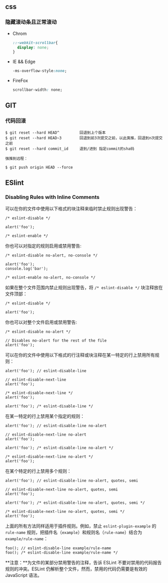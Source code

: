 ## css

### 隐藏滚动条且正常滚动

* Chrom

  ```css
  ::-webkit-scrollbar{
    display: none;
  }
  ```

* IE && Edge

  ```css
  -ms-overflow-style:none;
  ```

* FireFox

  ```css
  scrollbar-width: none;
  ```

## GIT

### 代码回滚

```
$ git reset --hard HEAD^         回退到上个版本
$ git reset --hard HEAD~3        回退到前3次提交之前，以此类推，回退到n次提交之前
$ git reset --hard commit_id     退到/进到 指定commit的sha码

强推到远程：

$ git push origin HEAD --force
```

## ESlint

### Disabling Rules with Inline Comments

可以在你的文件中使用以下格式的块注释来临时禁止规则出现警告：

```
/* eslint-disable */

alert('foo');

/* eslint-enable */
```

你也可以对指定的规则启用或禁用警告:

```
/* eslint-disable no-alert, no-console */

alert('foo');
console.log('bar');

/* eslint-enable no-alert, no-console */
```

如果在整个文件范围内禁止规则出现警告，将 `/* eslint-disable */` 块注释放在文件顶部：

```
/* eslint-disable */

alert('foo');
```

你也可以对整个文件启用或禁用警告:

```
/* eslint-disable no-alert */

// Disables no-alert for the rest of the file
alert('foo');
```

可以在你的文件中使用以下格式的行注释或块注释在某一特定的行上禁用所有规则：

```
alert('foo'); // eslint-disable-line

// eslint-disable-next-line
alert('foo');

/* eslint-disable-next-line */
alert('foo');

alert('foo'); /* eslint-disable-line */
```

在某一特定的行上禁用某个指定的规则：

```
alert('foo'); // eslint-disable-line no-alert

// eslint-disable-next-line no-alert
alert('foo');

alert('foo'); /* eslint-disable-line no-alert */

/* eslint-disable-next-line no-alert */
alert('foo');
```

在某个特定的行上禁用多个规则：

```
alert('foo'); // eslint-disable-line no-alert, quotes, semi

// eslint-disable-next-line no-alert, quotes, semi
alert('foo');

alert('foo'); /* eslint-disable-line no-alert, quotes, semi */

/* eslint-disable-next-line no-alert, quotes, semi */
alert('foo');
```

上面的所有方法同样适用于插件规则。例如，禁止 `eslint-plugin-example` 的 `rule-name` 规则，把插件名（`example`）和规则名（`rule-name`）结合为 `example/rule-name`：

```
foo(); // eslint-disable-line example/rule-name
foo(); /* eslint-disable-line example/rule-name */
```

**注意：**为文件的某部分禁用警告的注释，告诉 ESLint 不要对禁用的代码报告规则的冲突。ESLint 仍解析整个文件，然而，禁用的代码仍需要是有效的 JavaScript 语法。
